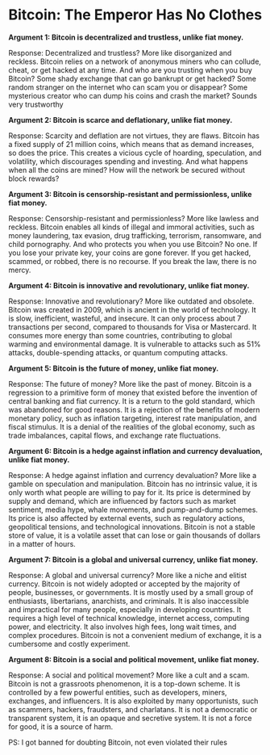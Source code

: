 # Bitcoin: The Emperor Has No Clothes


**Argument 1: Bitcoin is decentralized and trustless, unlike fiat money.**

Response: Decentralized and trustless? More like disorganized and reckless. Bitcoin relies on a network of anonymous miners who can collude, cheat, or get hacked at any time. And who are you trusting when you buy Bitcoin? Some shady exchange that can go bankrupt or get hacked? Some random stranger on the internet who can scam you or disappear? Some mysterious creator who can dump his coins and crash the market? Sounds very trustworthy

**Argument 2: Bitcoin is scarce and deflationary, unlike fiat money.**

Response: Scarcity and deflation are not virtues, they are flaws. Bitcoin has a fixed supply of 21 million coins, which means that as demand increases, so does the price. This creates a vicious cycle of hoarding, speculation, and volatility, which discourages spending and investing. And what happens when all the coins are mined? How will the network be secured without block rewards?

**Argument 3: Bitcoin is censorship-resistant and permissionless, unlike fiat money.**

Response: Censorship-resistant and permissionless? More like lawless and reckless. Bitcoin enables all kinds of illegal and immoral activities, such as money laundering, tax evasion, drug trafficking, terrorism, ransomware, and child pornography. And who protects you when you use Bitcoin? No one. If you lose your private key, your coins are gone forever. If you get hacked, scammed, or robbed, there is no recourse. If you break the law, there is no mercy.

**Argument 4: Bitcoin is innovative and revolutionary, unlike fiat money.**

Response: Innovative and revolutionary? More like outdated and obsolete. Bitcoin was created in 2009, which is ancient in the world of technology. It is slow, inefficient, wasteful, and insecure. It can only process about 7 transactions per second, compared to thousands for Visa or Mastercard. It consumes more energy than some countries, contributing to global warming and environmental damage. It is vulnerable to attacks such as 51% attacks, double-spending attacks, or quantum computing attacks.

**Argument 5: Bitcoin is the future of money, unlike fiat money.**

Response: The future of money? More like the past of money. Bitcoin is a regression to a primitive form of money that existed before the invention of central banking and fiat currency. It is a return to the gold standard, which was abandoned for good reasons. It is a rejection of the benefits of modern monetary policy, such as inflation targeting, interest rate manipulation, and fiscal stimulus. It is a denial of the realities of the global economy, such as trade imbalances, capital flows, and exchange rate fluctuations.

**Argument 6: Bitcoin is a hedge against inflation and currency devaluation, unlike fiat money.**

Response: A hedge against inflation and currency devaluation? More like a gamble on speculation and manipulation. Bitcoin has no intrinsic value, it is only worth what people are willing to pay for it. Its price is determined by supply and demand, which are influenced by factors such as market sentiment, media hype, whale movements, and pump-and-dump schemes. Its price is also affected by external events, such as regulatory actions, geopolitical tensions, and technological innovations. Bitcoin is not a stable store of value, it is a volatile asset that can lose or gain thousands of dollars in a matter of hours.

**Argument 7: Bitcoin is a global and universal currency, unlike fiat money.**

Response: A global and universal currency? More like a niche and elitist currency. Bitcoin is not widely adopted or accepted by the majority of people, businesses, or governments. It is mostly used by a small group of enthusiasts, libertarians, anarchists, and criminals. It is also inaccessible and impractical for many people, especially in developing countries. It requires a high level of technical knowledge, internet access, computing power, and electricity. It also involves high fees, long wait times, and complex procedures. Bitcoin is not a convenient medium of exchange, it is a cumbersome and costly experiment.

**Argument 8: Bitcoin is a social and political movement, unlike fiat money.**

Response: A social and political movement? More like a cult and a scam. Bitcoin is not a grassroots phenomenon, it is a top-down scheme. It is controlled by a few powerful entities, such as developers, miners, exchanges, and influencers. It is also exploited by many opportunists, such as scammers, hackers, fraudsters, and charlatans. It is not a democratic or transparent system, it is an opaque and secretive system. It is not a force for good, it is a source of harm.


PS: I got banned for doubting Bitcoin, not even violated their rules
